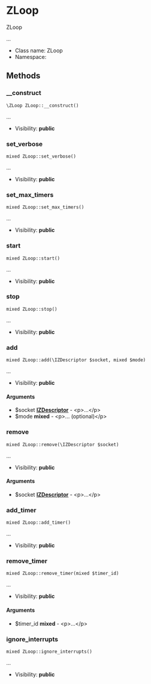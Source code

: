 ZLoop
===============

ZLoop

...


* Class name: ZLoop
* Namespace: 







Methods
-------


### __construct

    \ZLoop ZLoop::__construct()



...

* Visibility: **public**




### set_verbose

    mixed ZLoop::set_verbose()



...

* Visibility: **public**




### set_max_timers

    mixed ZLoop::set_max_timers()



...

* Visibility: **public**




### start

    mixed ZLoop::start()



...

* Visibility: **public**




### stop

    mixed ZLoop::stop()



...

* Visibility: **public**




### add

    mixed ZLoop::add(\IZDescriptor $socket, mixed $mode)



...

* Visibility: **public**


#### Arguments
* $socket **[IZDescriptor](IZDescriptor.md)** - &lt;p&gt;...&lt;/p&gt;
* $mode **mixed** - &lt;p&gt;... (optional)&lt;/p&gt;



### remove

    mixed ZLoop::remove(\IZDescriptor $socket)



...

* Visibility: **public**


#### Arguments
* $socket **[IZDescriptor](IZDescriptor.md)** - &lt;p&gt;...&lt;/p&gt;



### add_timer

    mixed ZLoop::add_timer()



...

* Visibility: **public**




### remove_timer

    mixed ZLoop::remove_timer(mixed $timer_id)



...

* Visibility: **public**


#### Arguments
* $timer_id **mixed** - &lt;p&gt;...&lt;/p&gt;



### ignore_interrupts

    mixed ZLoop::ignore_interrupts()



...

* Visibility: **public**



